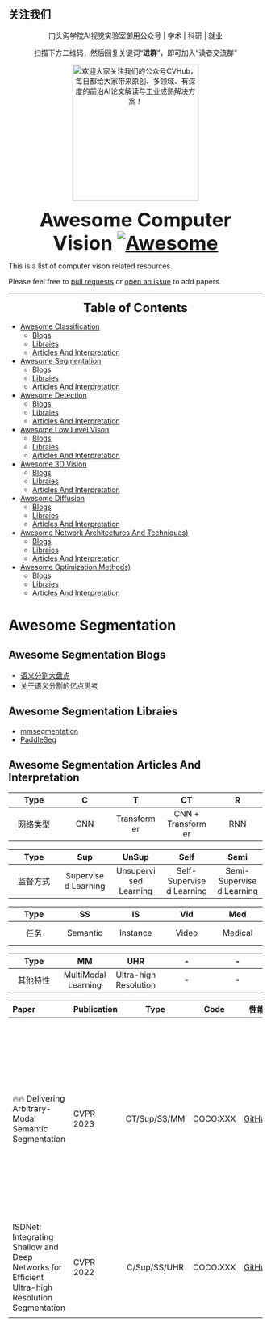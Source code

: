 
## 关注我们
<div align=center>
<p>门头沟学院AI视觉实验室御用公众号 | 学术 | 科研 | 就业</p>
<p>扫描下方二维码，然后回复关键词“<b>进群</b>”，即可加入“读者交流群”</p>
<img src="https://github.com/CVHuber/awesome-cv/blob/main/640.jfif" width = "250" height = "270" alt="欢迎大家关注我们的公众号CVHub，每日都给大家带来原创、多领域、有深度的前沿AI论文解读与工业成熟解决方案！">
</div>


<font size=6><center><big><b> Awesome Computer Vision [![Awesome](https://awesome.re/badge.svg)](https://awesome.re) </b></big></center></font>

This is a list of computer vison related resources. 

Please feel free to [pull requests](https://github.com/CVHub520/awesome-computer-vision/pulls) or [open an issue](https://github.com/CVHub520/awesome-computer-vision/issues) to add papers.

---

<font size=5><center><b> Table of Contents </b> </center></font>
- [Awesome Classification](#awesome-segmentation)
    - [Blogs](#awesome-segmentation-blogs)
    - [Libraies](#awesome-segmentation-libraies)
    - [Articles And Interpretation](#awesome-segmentation-articles-and-interpretation)
- [Awesome Segmentation](#awesome-segmentation)
    - [Blogs](#awesome-segmentation-blogs)
    - [Libraies](#awesome-segmentation-libraies)
    - [Articles And Interpretation](#awesome-segmentation-articles-and-interpretation)
- [Awesome Detection](#awesome-segmentation)
    - [Blogs](#awesome-segmentation-blogs)
    - [Libraies](#awesome-segmentation-libraies)
    - [Articles And Interpretation](#awesome-segmentation-articles-and-interpretation)
- [Awesome Low Level Vison](#awesome-segmentation)
    - [Blogs](#awesome-segmentation-blogs)
    - [Libraies](#awesome-segmentation-libraies)
    - [Articles And Interpretation](#awesome-segmentation-articles-and-interpretation)
- [Awesome 3D Vision](#awesome-segmentation)
    - [Blogs](#awesome-segmentation-blogs)
    - [Libraies](#awesome-segmentation-libraies)
    - [Articles And Interpretation](#awesome-segmentation-articles-and-interpretation)
- [Awesome Diffusion](#awesome-segmentation)
    - [Blogs](#awesome-segmentation-blogs)
    - [Libraies](#awesome-segmentation-libraies)
    - [Articles And Interpretation](#awesome-segmentation-articles-and-interpretation)
- [Awesome Network Architectures And Techniques)](#awesome-segmentation)
    - [Blogs](#awesome-segmentation-blogs)
    - [Libraies](#awesome-segmentation-libraies)
    - [Articles And Interpretation](#awesome-segmentation-articles-and-interpretation)
- [Awesome Optimization Methods)](#awesome-segmentation)
    - [Blogs](#awesome-segmentation-blogs)
    - [Libraies](#awesome-segmentation-libraies)
    - [Articles And Interpretation](#awesome-segmentation-articles-and-interpretation)

# Awesome Segmentation
## Awesome Segmentation Blogs 
- [语义分割大盘点](http://automl.chalearn.org/)
- [关于语义分割的亿点思考](https://zhuanlan.zhihu.com/p/595753988)

## Awesome Segmentation Libraies
- [mmsegmentation](https://github.com/open-mmlab/mmsegmentation)
- [PaddleSeg](https://github.com/open-mmlab/mmsegmentation)


## Awesome Segmentation Articles And Interpretation


| Type | C | T | CT | R | G | Other |
|:---:|:---:|:---:|:---:|:---:|:---:|:---:|
|  <div style="width: 85px"> 网络类型</div> | <div style="width: 85px"> CNN</div>|  <div style="width: 85px"> Transformer</div> |  <div style="width: 85px"> CNN + Transformer</div> |  <div style="width: 85px"> RNN</div> |  <div style="width: 85px"> GAN/Diffusion</div> |  <div style="width: 85px"> GNN...</div> |


| Type | Sup | UnSup | Self | Semi | Meta | Other |
|:---:|:---:|:---:|:---:|:---:|:---:|:---:|
|  <div style="width: 85px"> 监督方式</div> | <div style="width: 85px"> Supervised Learning</div>|  <div style="width: 85px"> Unsupervised Learning</div> |  <div style="width: 85px"> Self-Supervised Learning</div> |  <div style="width: 85px"> Semi-Supervised Learning</div> |  <div style="width: 85px"> Meta Learning</div> |  <div style="width: 85px"> Weakly-Supervised...</div> |



| Type | SS | IS | Vid | Med | AD | Other |
|:---:|:---:|:---:|:---:|:---:|:---:|:---:|
|  <div style="width: 85px"> 任务</div> | <div style="width: 85px"> Semantic</div>|  <div style="width: 85px"> Instance</div> |  <div style="width: 85px"> Video</div> |  <div style="width: 85px"> Medical</div> |  <div style="width: 85px"> Autonomous Driving</div> |  <div style="width: 85px"> Saliency...</div> |


| Type | MM | UHR | - | - | - | Other |
|:---:|:---:|:---:|:---:|:---:|:---:|:---:|
|  <div style="width: 85px"> 其他特性</div> | <div style="width: 85px"> MultiModal Learning</div>|  <div style="width: 85px"> Ultra-high Resolution</div> |  <div style="width: 85px"> -</div> |  <div style="width: 85px"> -</div> |  <div style="width: 85px"> -</div> |  <div style="width: 85px"> -</div> |







| Paper | Publication | Type | Code | 性能 |  解读 | 
| :- | :---| :---:| :---: | :---: |    :---: |     
|     |     |      |       |      |     |
| :fire::fire: Delivering Arbitrary-Modal Semantic Segmentation | CVPR 2023 | CT/Sup/SS/MM |   COCO:XXX   |[GitHub](https://github.com/jamycheung/DELIVER) | [基于编解码架构的强大语义分割基线，解锁多模态语义分割的正确姿势](https://zhuanlan.zhihu.com/p/613293738)  |
| ISDNet: Integrating Shallow and Deep Networks for Efficient Ultra-high Resolution Segmentation | CVPR 2022 | C/Sup/SS/UHR |   COCO:XXX     | [GitHub](https://github.com/cedricgsh/ISDNet) | [探索超高分辨率图像分割的高效之道](https://zhuanlan.zhihu.com/p/611138087)  |





